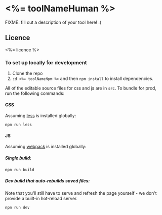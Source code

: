 #  <%= toolNameHuman %>

FIXME: fill out a description of your tool here! :)

## Licence
<%= licence %>

### To set up locally for development

1. Clone the repo
2. `cd <%= toolNameNpm %>` and then `npm install` to install dependencies.

All of the editable source files for css and js are in `src`. To bundle for prod, run the following commands:

#### CSS

Assuming [less](http://lesscss.org/) is installed globally:

```
npm run less
```

#### JS

Assuming [webpack](https://webpack.js.org/) is installed globally:

##### Single build:
```
npm run build
```

##### Dev build that auto-rebuilds saved files:
Note that you'll still have to serve and refresh the page yourself - we don't provide a built-in hot-reload server.
```
npm run dev
```
